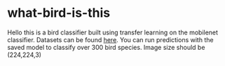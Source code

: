 # what-bird-is-this

Hello this is a bird classifier built using transfer learning on the mobilenet classifier.
Datasets can be found [here](https://www.kaggle.com/gpiosenka/100-bird-species).
You can run predictions with the saved model to classify over 300 bird species.
Image size should be (224,224,3)
